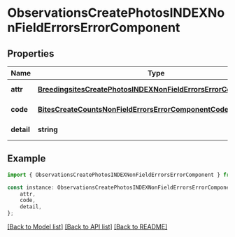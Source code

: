 # ObservationsCreatePhotosINDEXNonFieldErrorsErrorComponent


## Properties

Name | Type | Description | Notes
------------ | ------------- | ------------- | -------------
**attr** | [**BreedingsitesCreatePhotosINDEXNonFieldErrorsErrorComponentAttr**](BreedingsitesCreatePhotosINDEXNonFieldErrorsErrorComponentAttr.md) |  | [default to undefined]
**code** | [**BitesCreateCountsNonFieldErrorsErrorComponentCode**](BitesCreateCountsNonFieldErrorsErrorComponentCode.md) |  | [default to undefined]
**detail** | **string** |  | [default to undefined]

## Example

```typescript
import { ObservationsCreatePhotosINDEXNonFieldErrorsErrorComponent } from 'mosquito-alert';

const instance: ObservationsCreatePhotosINDEXNonFieldErrorsErrorComponent = {
    attr,
    code,
    detail,
};
```

[[Back to Model list]](../README.md#documentation-for-models) [[Back to API list]](../README.md#documentation-for-api-endpoints) [[Back to README]](../README.md)
